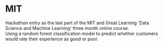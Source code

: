 # MIT

Hackathon entry as the last part of the MIT and Great Learning 'Data Science and Machine Learning' three month online course. </br>
Using a random forest classification model to predict whether customers would rate their experience as good or poor. </br>
